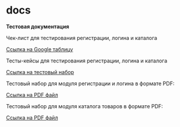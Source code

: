 # docs
**Тестовая документация**

Чек-лист для тестирования регистрации, логина и каталога

[Ссылка на Google таблицу](https://docs.google.com/spreadsheets/d/1JSr7-QDefEhA3EuwYRQ9RDDXSCT-j5sF8ssgT62qvXI/edit?usp=sharing)

Тесты-кейсы для тестирования регистрации, логина и каталога

[Ссылка на тестовый набор](https://app.qase.io/project/G10?previewMode=side&suite=32) 

Тестовый набор для модуля регистрации и логина в формате PDF:

[Ссылка на PDF файл](https://github.com/natlaxmat/docs/blob/main/Registration%20and%20Authorization.pdf)

Тестовый набор для модуля каталога товаров в формате PDF:

[Ссылка на PDF файл](https://github.com/natlaxmat/docs/blob/main/Product%20Catalog.pdf)
